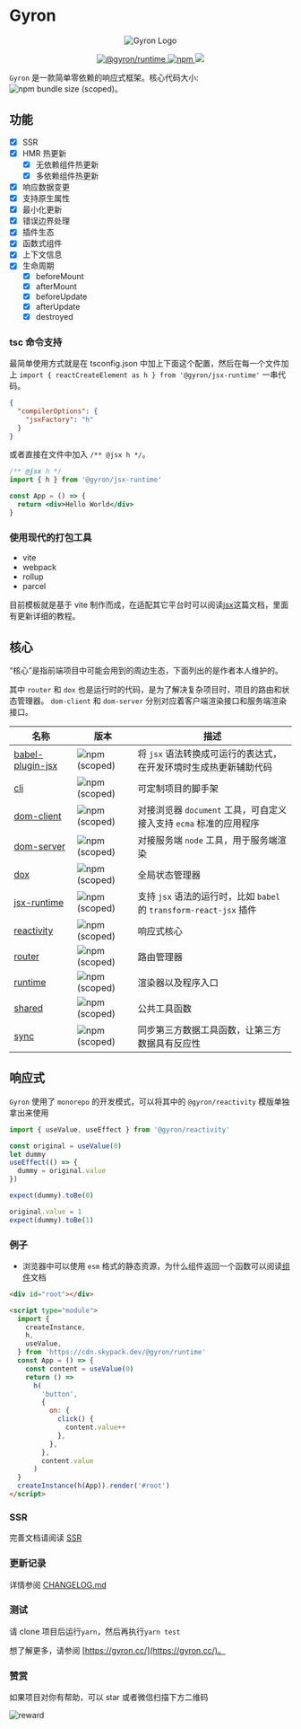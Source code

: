 # Gyron

<p align="center">
  <img src="https://gyron.cc/assets/image/logo-sm.png" alt="Gyron Logo">
</p>

<p align="center">
  <a href="https://www.npmjs.com/package/@gyron/runtime">
    <img alt="@gyron/runtime" src="https://img.shields.io/npm/v/@gyron/runtime?style=flat-square">
  </a>
  <a href="https://www.npmjs.com/package/@gyron/runtime">
    <img alt="npm" src="https://img.shields.io/npm/l/@gyron/runtime?style=flat-square">
  </a>
  <a href="https://codecov.io/gh/gyronorg/core">
    <img src="https://codecov.io/gh/gyronorg/core/branch/main/graph/badge.svg?token=5OTQPLZQQO"/>
  </a>
</p>

`Gyron` 是一款简单零依赖的响应式框架。核心代码大小: <img alt="npm bundle size (scoped)" src="https://img.shields.io/bundlephobia/minzip/@gyron/runtime?style=flat-square">。

## 功能

- [x] SSR
- [x] HMR 热更新
  - [x] 无依赖组件热更新
  - [x] 多依赖组件热更新
- [x] 响应数据变更
- [x] 支持原生属性
- [x] 最小化更新
- [x] 错误边界处理
- [x] 插件生态
- [x] 函数式组件
- [x] 上下文信息
- [x] 生命周期
  - [x] beforeMount
  - [x] afterMount
  - [x] beforeUpdate
  - [x] afterUpdate
  - [x] destroyed

### tsc 命令支持

最简单使用方式就是在 tsconfig.json 中加上下面这个配置，然后在每一个文件加上 `import { reactCreateElement as h } from '@gyron/jsx-runtime'` 一串代码。

```json
{
  "compilerOptions": {
    "jsxFactory": "h"
  }
}
```

或者直接在文件中加入 `/** @jsx h */`。

```jsx
/** @jsx h */
import { h } from '@gyron/jsx-runtime'

const App = () => {
  return <div>Hello World</div>
}
```

### 使用现代的打包工具

- vite
- webpack
- rollup
- parcel

目前模板就是基于 vite 制作而成，在适配其它平台时可以阅读[jsx](https://gyron.cc/core/jsx/getting-started)这篇文档，里面有更新详细的教程。

## 核心

“核心”是指前端项目中可能会用到的周边生态，下面列出的是作者本人维护的。

其中 `router` 和 `dox` 也是运行时的代码，是为了解决复杂项目时，项目的路由和状态管理器。
`dom-client` 和 `dom-server` 分别对应着客户端渲染接口和服务端渲染接口。

| 名称                                             | 版本                                                                                    | 描述                                                                |
| ------------------------------------------------ | --------------------------------------------------------------------------------------- | ------------------------------------------------------------------- |
| [babel-plugin-jsx](./packages/babel-plugin-jsx/) | ![npm (scoped)](https://img.shields.io/npm/v/@gyron/babel-plugin-jsx?style=flat-square) | 将 `jsx` 语法转换成可运行的表达式，在开发环境时生成热更新辅助代码   |
| [cli](./packages/cli/)                           | ![npm (scoped)](https://img.shields.io/npm/v/@gyron/cli?style=flat-square)              | 可定制项目的脚手架                                                  |
| [dom-client](./packages/dom-client/)             | ![npm (scoped)](https://img.shields.io/npm/v/@gyron/dom-client?style=flat-square)       | 对接浏览器 `document` 工具，可自定义接入支持 `ecma` 标准的应用程序  |
| [dom-server](./packages/dom-server/)             | ![npm (scoped)](https://img.shields.io/npm/v/@gyron/dom-server?style=flat-square)       | 对接服务端 `node` 工具，用于服务端渲染                              |
| [dox](./packages/dox/)                           | ![npm (scoped)](https://img.shields.io/npm/v/@gyron/redux?style=flat-square)              | 全局状态管理器                                                      |
| [jsx-runtime](./packages/jsx-runtime/)           | ![npm (scoped)](https://img.shields.io/npm/v/@gyron/jsx-runtime?style=flat-square)      | 支持 `jsx` 语法的运行时，比如 `babel` 的 `transform-react-jsx` 插件 |
| [reactivity](./packages/reactivity/)             | ![npm (scoped)](https://img.shields.io/npm/v/@gyron/reactivity?style=flat-square)       | 响应式核心                                                          |
| [router](./packages/router/)                     | ![npm (scoped)](https://img.shields.io/npm/v/@gyron/router?style=flat-square)           | 路由管理器                                                          |
| [runtime](./packages/runtime/)                   | ![npm (scoped)](https://img.shields.io/npm/v/@gyron/runtime?style=flat-square)          | 渲染器以及程序入口                                                  |
| [shared](./packages/shared/)                     | ![npm (scoped)](https://img.shields.io/npm/v/@gyron/shared?style=flat-square)           | 公共工具函数                                                        |
| [sync](./packages/sync/)                         | ![npm (scoped)](https://img.shields.io/npm/v/@gyron/sync?style=flat-square)             | 同步第三方数据工具函数，让第三方数据具有反应性                      |

## 响应式

`Gyron` 使用了 `monorepo` 的开发模式，可以将其中的 `@gyron/reactivity` 模版单独拿出来使用

```javascript
import { useValue, useEffect } from '@gyron/reactivity'

const original = useValue(0)
let dummy
useEffect(() => {
  dummy = original.value
})

expect(dummy).toBe(0)

original.value = 1
expect(dummy).toBe(1)
```

### 例子

- 浏览器中可以使用 `esm` 格式的静态资源，为什么组件返回一个函数可以阅读[组件](https://gyron.cc/docs/component#%E6%9C%89%E7%8A%B6%E6%80%81%E7%BB%84%E4%BB%B6%20%E5%92%8C%20%E6%97%A0%E7%8A%B6%E6%80%81%E7%BB%84%E4%BB%B6)文档

```html
<div id="root"></div>

<script type="module">
  import {
    createInstance,
    h,
    useValue,
  } from 'https://cdn.skypack.dev/@gyron/runtime'
  const App = () => {
    const content = useValue(0)
    return () =>
      h(
        'button',
        {
          on: {
            click() {
              content.value++
            },
          },
        },
        content.value
      )
  }
  createInstance(h(App)).render('#root')
</script>
```

### SSR

完善文档请阅读 [SSR](https://gyron.cc/docs/ssr)

### 更新记录

详情参阅 [CHANGELOG.md](./CHANGELOG.md)

### 测试

请 clone 项目后运行`yarn`，然后再执行`yarn test`

想了解更多，请参阅 [https://gyron.cc/](https://gyron.cc/)。

### 赞赏

如果项目对你有帮助，可以 star 或者微信扫描下方二维码

![reward](https://s2.loli.net/2022/06/26/njGZ4zv2Te87mhE.webp)
